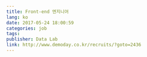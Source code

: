 ```yaml
---
title: Front-end 엔지니어
lang: ko
date: 2017-05-24 18:00:59
categories: job
tags:
publisher: Data Lab
link: http://www.demoday.co.kr/recruits/?goto=2436
---
```


